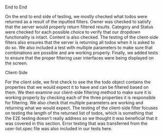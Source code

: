 End to End

On the end to end side of testing, we mostly checked what todos were returned
as a result of the inputted filters. Owner was checked to satisfy that the server
would properly return filtered results. Category and Status were checked for each
possible choice to verify that our dropdown functionality is intact. Content
is also checked. The testing of the client-side filters also ensures that the
server is returning all todos when it is asked to do so. We also included a test
with multiple parameters to make sure that combinations are possible and are
working properly. Finally, we added tests to ensure that the proper filtering
user interfaces were being displayed on the screen.

Client-Side

For the client side, we first check to see the the todo object contains the
properties that we would expect it to have and can be filtered based on them.
We then examine our client-side filtering method to make sure it is working
properly by checking each of the three properties it is responsible for 
filtering. We also check that multiple parameters are working and returning what we would
expect. The testing of the client-side filter focuses on testing the length of
the returned list of todos, which is something that the E2E testing doesn't
really address so we thought it was beneficial that it was covered in this section.
Error testing that was transferred from the user-list.spec file was also included
in our tests here.
